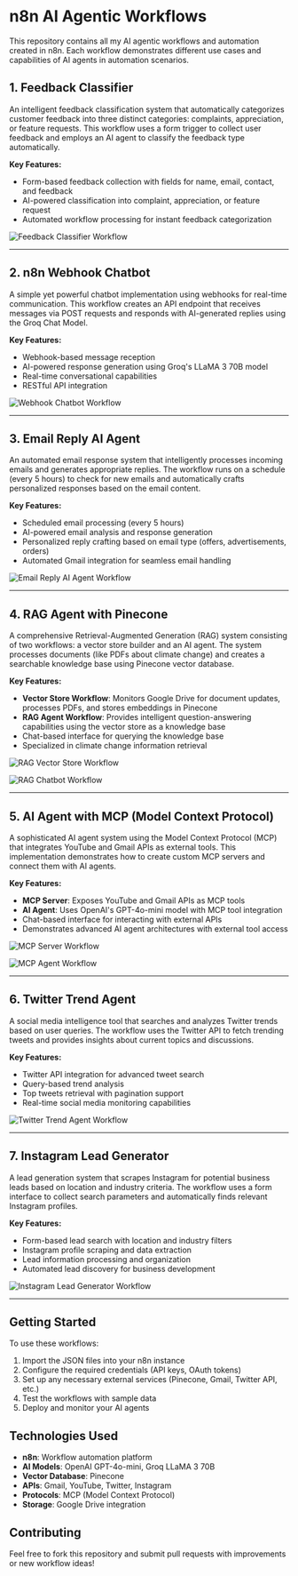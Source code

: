 # n8n AI Agentic Workflows

This repository contains all my AI agentic workflows and automation created in n8n. Each workflow demonstrates different use cases and capabilities of AI agents in automation scenarios.

## 1. Feedback Classifier

An intelligent feedback classification system that automatically categorizes customer feedback into three distinct categories: complaints, appreciation, or feature requests. This workflow uses a form trigger to collect user feedback and employs an AI agent to classify the feedback type automatically.

**Key Features:**
- Form-based feedback collection with fields for name, email, contact, and feedback
- AI-powered classification into complaint, appreciation, or feature request
- Automated workflow processing for instant feedback categorization

![Feedback Classifier Workflow](https://github.com/GhufranBarcha/n8n_ai_agents/blob/main/1.%20Feedback_Classifier/feedback_classifier_n8n_workflow.png)

---

## 2. n8n Webhook Chatbot

A simple yet powerful chatbot implementation using webhooks for real-time communication. This workflow creates an API endpoint that receives messages via POST requests and responds with AI-generated replies using the Groq Chat Model.

**Key Features:**
- Webhook-based message reception
- AI-powered response generation using Groq's LLaMA 3 70B model
- Real-time conversational capabilities
- RESTful API integration

![Webhook Chatbot Workflow](https://github.com/GhufranBarcha/n8n_ai_agents/blob/main/2.%20n8n_Webhook_Chatbot/chatbot_webhook.png)

---

## 3. Email Reply AI Agent

An automated email response system that intelligently processes incoming emails and generates appropriate replies. The workflow runs on a schedule (every 5 hours) to check for new emails and automatically crafts personalized responses based on the email content.

**Key Features:**
- Scheduled email processing (every 5 hours)
- AI-powered email analysis and response generation
- Personalized reply crafting based on email type (offers, advertisements, orders)
- Automated Gmail integration for seamless email handling

![Email Reply AI Agent Workflow](https://github.com/GhufranBarcha/n8n_ai_agents/blob/main/3.%20Email_Reply_AI_Agent/email_agent_workflow.png)

---

## 4. RAG Agent with Pinecone

A comprehensive Retrieval-Augmented Generation (RAG) system consisting of two workflows: a vector store builder and an AI agent. The system processes documents (like PDFs about climate change) and creates a searchable knowledge base using Pinecone vector database.

**Key Features:**
- **Vector Store Workflow**: Monitors Google Drive for document updates, processes PDFs, and stores embeddings in Pinecone
- **RAG Agent Workflow**: Provides intelligent question-answering capabilities using the vector store as a knowledge base
- Chat-based interface for querying the knowledge base
- Specialized in climate change information retrieval

![RAG Vector Store Workflow](https://github.com/GhufranBarcha/n8n_ai_agents/blob/main/4.%20Rag_Agent_Pinecone/vector_store_rag.png)

![RAG Chatbot Workflow](https://github.com/GhufranBarcha/n8n_ai_agents/blob/main/4.%20Rag_Agent_Pinecone/rag_chatbot.png)

---

## 5. AI Agent with MCP (Model Context Protocol)

A sophisticated AI agent system using the Model Context Protocol (MCP) that integrates YouTube and Gmail APIs as external tools. This implementation demonstrates how to create custom MCP servers and connect them with AI agents.

**Key Features:**
- **MCP Server**: Exposes YouTube and Gmail APIs as MCP tools
- **AI Agent**: Uses OpenAI's GPT-4o-mini model with MCP tool integration
- Chat-based interface for interacting with external APIs
- Demonstrates advanced AI agent architectures with external tool access

![MCP Server Workflow](https://github.com/GhufranBarcha/n8n_ai_agents/blob/main/5.%20AI_Agent_Mcp/mcp_server.png)

![MCP Agent Workflow](https://github.com/GhufranBarcha/n8n_ai_agents/blob/main/5.%20AI_Agent_Mcp/mcp_agent.png)

---

## 6. Twitter Trend Agent

A social media intelligence tool that searches and analyzes Twitter trends based on user queries. The workflow uses the Twitter API to fetch trending tweets and provides insights about current topics and discussions.

**Key Features:**
- Twitter API integration for advanced tweet search
- Query-based trend analysis
- Top tweets retrieval with pagination support
- Real-time social media monitoring capabilities

![Twitter Trend Agent Workflow](https://github.com/GhufranBarcha/n8n_ai_agents/blob/main/6.%20Twitter_Trend_Agent/twitter-trend-agent.png)

---

## 7. Instagram Lead Generator

A lead generation system that scrapes Instagram for potential business leads based on location and industry criteria. The workflow uses a form interface to collect search parameters and automatically finds relevant Instagram profiles.

**Key Features:**
- Form-based lead search with location and industry filters
- Instagram profile scraping and data extraction
- Lead information processing and organization
- Automated lead discovery for business development

![Instagram Lead Generator Workflow](https://github.com/GhufranBarcha/n8n_ai_agents/blob/main/7.%20Instagram_Lead_Generator/instagram-leads-generator.png)

---

## Getting Started

To use these workflows:

1. Import the JSON files into your n8n instance
2. Configure the required credentials (API keys, OAuth tokens)
3. Set up any necessary external services (Pinecone, Gmail, Twitter API, etc.)
4. Test the workflows with sample data
5. Deploy and monitor your AI agents

## Technologies Used

- **n8n**: Workflow automation platform
- **AI Models**: OpenAI GPT-4o-mini, Groq LLaMA 3 70B
- **Vector Database**: Pinecone
- **APIs**: Gmail, YouTube, Twitter, Instagram
- **Protocols**: MCP (Model Context Protocol)
- **Storage**: Google Drive integration

## Contributing

Feel free to fork this repository and submit pull requests with improvements or new workflow ideas!